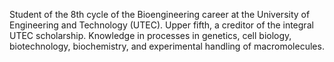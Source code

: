 Student of the 8th cycle of the Bioengineering career at the University of Engineering and Technology (UTEC). Upper fifth, a creditor of the integral UTEC scholarship. Knowledge in processes in genetics, cell biology, biotechnology, biochemistry,
and experimental handling of macromolecules.

